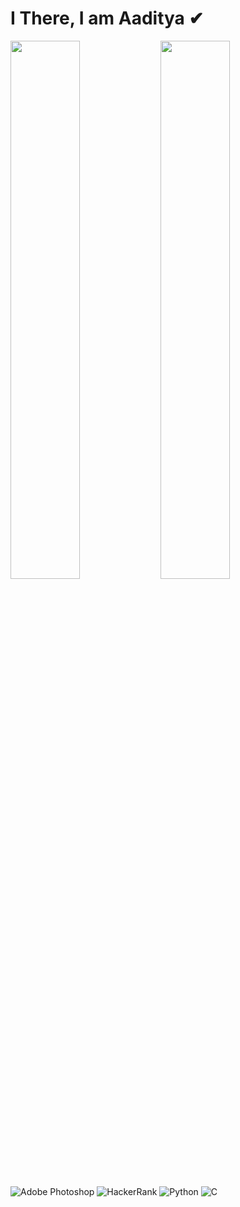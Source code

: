 # I There, I am Aaditya ✔

<img align="left" width="47%" src = "https://github-readme-stats.vercel.app/api?username=dirtyhogger&show_icons=true&theme=radical" />

<img align="left" width="47%" src = "https://github-readme-stats.vercel.app/api/top-langs/?username=dirtyhogger" />


![Adobe Photoshop](https://img.shields.io/badge/adobephotoshop-%2331A8FF.svg?style=for-the-badge&logo=adobephotoshop&logoColor=white)
![HackerRank](https://img.shields.io/badge/-Hackerrank-2EC866?style=for-the-badge&logo=HackerRank&logoColor=white)
![Python](https://img.shields.io/badge/python-3670A0?style=for-the-badge&logo=python&logoColor=ffdd54)
![C](https://img.shields.io/badge/c-%2300599C.svg?style=for-the-badge&logo=c&logoColor=white)
